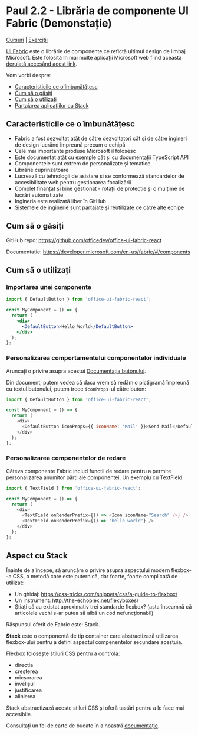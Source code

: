 # Paul 2.2 - Librăria de componente UI Fabric (Demonstație)

[Cursuri](../../) | [Exerciții](../exercise/)

[UI Fabric](https://developer.microsoft.com/en-us/fabric) este o librărie de componente ce reflctă ultimul design de limbaj Microsoft. Este folosită în mai multe aplicații Microsoft web fiind aceasta [derulată accesând acest link](https://github.com/OfficeDev/office-ui-fabric-react).

Vom vorbi despre:

- [Caracteristicile ce o îmbunătățesc](#what-makes-it-good)
- [Cum să o găsiți](#how-to-find-it)
- [Cum să o utilizați](#how-to-use-it)
- [Partajarea aplicațiilor cu Stack](#layout-with-stack)

## Caracteristicile ce o îmbunătățesc

- Fabric a fost dezvoltat atât de către dezvoltatori căt și de către ingineri de design lucrănd împreună precum o echipă
- Cele mai importante produse Microsoft îl folosesc
- Este documentat atât cu exemple căt și cu documentații TypeScript API 
- Componentele sunt extrem de personalizate și tematice
- Librărie cuprinzătoare
- Lucrează cu tehnologii de asistare și se conformează standardelor de accesibilitate web pentru gestionarea focalizării 
- Complet finanțat și bine gestionat - rotații de protecție și o mulțime de lucrări automatizate
- Ingineria este realizată liber în GitHub
- Sistemele de inginerie sunt partajate și reutilizate de către alte echipe 

## Cum să o găsiți

GitHub repo:
https://github.com/officedev/office-ui-fabric-react

Documentație:
https://developer.microsoft.com/en-us/fabric/#/components

## Cum să o utilizați

### Importarea unei componente

```jsx
import { DefaultButton } from 'office-ui-fabric-react';

const MyComponent = () => {
  return (
    <div>
      <DefaultButton>Hello World</DefaultButton>
    </div>
  );
};
```

### Personalizarea comportamentului componentelor individuale 

Aruncați o privire asupra acestui [Documentația butonului](https://developer.microsoft.com/en-us/fabric#/components/button).

Din document, putem vedea că daca vrem să redăm o pictigramă împreună cu textul butonului, putem trece `iconProps`-ul către buton:

```js
import { DefaultButton } from 'office-ui-fabric-react';

const MyComponent = () => {
  return (
    <div>
      <DefaultButton iconProps={{ iconName: 'Mail' }}>Send Mail</DefaultButton>
    </div>
  );
};
```

### Personalizarea componentelor de redare

Câteva componente Fabric includ funcții de redare pentru a permite personalizarea anumitor părți ale componentei. Un exemplu cu TextField:

```js
import { TextField } from 'office-ui-fabric-react';

const MyComponent = () => {
  return (
    <div>
      <TextField onRenderPrefix={() => <Icon iconName="Search" />} />
      <TextField onRenderPrefix={() => 'hello world'} />
    </div>
  );
};
```

## Aspect cu Stack

Înainte de a începe, să aruncăm o privire asupra aspectului modern flexbox--a CSS, o metodă care este puternică, dar foarte, foarte complicată de utilizat: 

- Un ghidaj: https://css-tricks.com/snippets/css/a-guide-to-flexbox/
- Un instrument: http://the-echoplex.net/flexyboxes/
- Știați că au existat aproximativ trei standarde flexbox? (asta înseamnă că articolele vechi s-ar putea să aibă un cod nefuncționabil)

Răspunsul oferit de Fabric este: Stack.

**Stack** este o componentă de tip container care abstractizază utilizarea flexbox-ului pentru a defini aspectul compenentelor secundare acestuia.

Flexbox folosește stiluri CSS pentru a controla:

- direcția
- creșterea
- micșorarea
- învelișul
- justificarea
- alinierea

Stack abstractizază aceste stiluri CSS și oferă tastări pentru a le face mai accesibile.

Consultați un fel de carte de bucate în a noastră [documentație](https://developer.microsoft.com/en-us/fabric#/components/stack).
